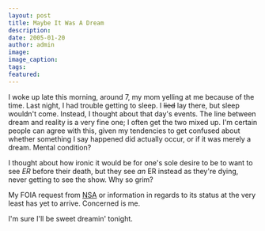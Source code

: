 ```yaml
---
layout: post
title: Maybe It Was A Dream
description:
date: 2005-01-20
author: admin
image:
image_caption:
tags:
featured:
---
```


I woke up late this morning, around 7, my mom yelling at me because of the time. Last night, I had trouble getting to sleep. I ~~lied~~ lay there, but sleep wouldn't come. Instead, I thought about that day's events. The line between dream and reality is a very fine one; I often get the two mixed up. I'm certain people can agree with this, given my tendencies to get confused about whether something I say happened did actually occur, or if it was merely a dream. Mental condition?

I thought about how ironic it would be for one's sole desire to be to want to see _ER_ before their death, but they see _an_ ER instead as they're dying, never getting to see the show. Why so grim?

My FOIA request from [NSA](https://www.nsa.gov/) or information in regards to its status at the very least has yet to arrive. Concerned is me.

I'm sure I'll be sweet dreamin' tonight.

